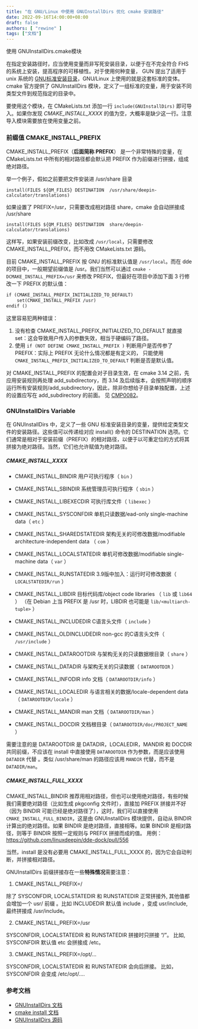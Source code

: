 ```yaml
---
title: "在 GNU/Linux 中使用 GNUInstallDirs 优化 cmake 安装路径"
date: 2022-09-16T14:00:00+08:00
draft: false
authors: [ "rewine" ]
tags: ["文档"]
---
```



使用 GNUInstallDirs.cmake模块
  
在指定安装路径时，应当使用变量而非写死安装目录，以便于在不完全符合 FHS 的系统上安装，提高程序的可移植性。对于使用何种变量， GUN 提出了适用于 unix 系统的 [GNU标准安装目录](https://www.gnu.org/prep/standards/html_node/Directory-Variables.html)，GNU/Linux 上使用的就是这套标准的变体。cmake 官方提供了 GNUInstallDirs 模块，定义了一组标准的变量，用于安装不同类型文件到规范指定的目录中。

<!--more-->


要使用这个模块，在 CMakeLists.txt 添加一行 `include(GNUInstallDirs)` 即可导入。如果你发现 *CMAKE_INSTALL_XXXX* 的值为空，大概率是缺少这一行。注意导入模块需要放在使用变量之前。


### 前缀值 CMAKE_INSTALL_PREFIX

CMAKE_INSTALL_PREFIX（**后面简称 PREFIX**） 是一个非常特殊的变量，在 CMakeLists.txt 中所有的相对路径都会默认把 PREFIX 作为前缀进行拼接，组成绝对路径。

举一个例子，假如之前要把文件安装进 /usr/share 目录
```
install(FILES ${QM_FILES} DESTINATION  /usr/share/deepin-calculator/translations)
```
如果设置了 PREFIX=/usr，只需要改成相对路径 share，cmake 会自动拼接成 /usr/share
```
install(FILES ${QM_FILES} DESTINATION  share/deepin-calculator/translations)
```
这样写，如果安装前缀改变，比如改成 `/usr/local`，只需要修改 CMAKE_INSTALL_PREFIX，而不用改 CMakeLists.txt 源码。

目前 CMAKE_INSTALL_PREFIX 按 GNU 的标准默认值是 `/usr/local`。而在 dde 的项目中，一般期望前缀值是 /usr。我们当然可以通过 `cmake -DCMAKE_INSTALL_PREFIX=/usr` 来修改 PREFIX，但最好在项目中添加下面 3 行修改一下 PREFIX 的默认值：

```txt
if (CMAKE_INSTALL_PREFIX_INITIALIZED_TO_DEFAULT)
    set(CMAKE_INSTALL_PREFIX /usr)
endif ()
```
这里容易犯两种错误：

1. 没有检查 CMAKE_INSTALL_PREFIX_INITIALIZED_TO_DEFAULT 就直接 set：这会导致用户传入的参数失效，相当于硬编码了路径。
2. 使用 `if (NOT DEFINE CMAKE_INSTALL_PREFIX )` 判断用户是否传参了 PREFIX：实际上 PREFIX 无论什么情况都是有定义的， 只能使用 `CMAKE_INSTALL_PREFIX_INITIALIZED_TO_DEFAULT` 判断是否是默认值。

对 CMAKE_INSTALL_PREFIX 的配置会对子目录生效，在 cmake 3.14 之前，先应用安装规则再处理 add_subdirectory，而 3.14  及后续版本，会按照声明的顺序运行所有安装规则/add_subdirectory，因此，除非你想给子目录单独配置，上述的设置应写在 add_subdirectory 的前面。 见 [CMP0082](https://cmake.org/cmake/help/latest/policy/CMP0082.html#policy:CMP0082)。

### GNUInstallDirs Variable
在 GNUInstallDirs 中，定义了一些 GNU 标准安装目录的变量，提供给定类型文件的安装路径。这些值可以传递给对应 install() 命令的 DESTINATION 选项。它们通常是相对于安装前缀（PREFIX）的相对路径，以便于以可重定位的方式将其拼接为绝对路径。当然，它们也允许赋值为绝对路径。

##### CMAKE_INSTALL_XXXX

- CMAKE_INSTALL_BINDIR
用户可执行程序（ `bin` ）

- CMAKE_INSTALL_SBINDIR
系统管理员可执行程序（ `sbin` ）

- CMAKE_INSTALL_LIBEXECDIR
可执行库文件（ `libexec` ）

- CMAKE_INSTALL_SYSCONFDIR
单机只读数据/ead-only single-machine data（ `etc` ）

- CMAKE_INSTALL_SHAREDSTATEDIR
架构无关的可修改数据/modifiable architecture-independent data （ `com` ）

- CMAKE_INSTALL_LOCALSTATEDIR
单机可修改数据/modifiable single-machine data（ `var` ）

- CMAKE_INSTALL_RUNSTATEDIR
3.9版中加入：运行时可修改数据（ `LOCALSTATEDIR/run` ）

- CMAKE_INSTALL_LIBDIR
目标代码库/object code libraries  （ `lib` 或 `lib64` ）
（在 Debian 上当 PREFIX 是 /usr 时，LIBDIR 也可能是 `lib/<multiarch-tuple>` ）

- CMAKE_INSTALL_INCLUDEDIR
C语言头文件（ `include` ）

- CMAKE_INSTALL_OLDINCLUDEDIR
non-gcc 的C语言头文件（ `/usr/include` ）

- CMAKE_INSTALL_DATAROOTDIR
与架构无关的只读数据根目录（ `share` ）

- CMAKE_INSTALL_DATADIR
与架构无关的只读数据（ `DATAROOTDIR` ）

- CMAKE_INSTALL_INFODIR
info 文档（ `DATAROOTDIR/info` ）

- CMAKE_INSTALL_LOCALEDIR
与语言相关的数据/locale-dependent data（ `DATAROOTDIR/locale` ）

- CMAKE_INSTALL_MANDIR
man 文档（ `DATAROOTDIR/man` ）

- CMAKE_INSTALL_DOCDIR
文档根目录（ `DATAROOTDIR/doc/PROJECT_NAME` ）

需要注意的是 DATAROOTDIR 是 DATADIR，LOCALEDIR，MANDIR 和 DOCDIR 共同前缀，不应该在 install 中直接使用 `DATAROOTDIR` 作为参数，而是应该使用 `DATADIR` 代替 。类似 /usr/share/man 的路径应该用 `MANDIR` 代替，而不是 `DATADIR/man`。

##### CMAKE_INSTALL_FULL_XXXX
CMAKE_INSTALL_BINDIR 推荐用相对路径，但也可以使用绝对路径，有些时候我们需要绝对路径（比如生成 pkgconfig 文件时），直接加 PREFIX 拼接并不好（因为 BINDIR 可能已经是绝对路径了），这时，我们可以直接使用 `CMAKE_INSTALL_FULL_BINDIR`，这是由 GNUInstallDirs 模块提供，自动从 BINDIR 计算出的绝对路径。如果 BINDIR 是绝对路径，直接相等。如果 BINDIR 是相对路径，则等于 BINDIR 按照一定规则与 PREFIX 拼接而成的值。
用例： https://github.com/linuxdeepin/dde-dock/pull/556

当然，install 是没有必要用 CMAKE_INSTALL_FULL_XXXX 的，因为它会自动判断，并拼接相对路径。

GNUInstallDirs 前缀拼接存在一些**特殊情况**需要注意：

1. CMAKE_INSTALL_PREFIX=/

除了 SYSCONFDIR, LOCALSTATEDIR 和 RUNSTATEDIR 正常拼接外, 其他值都会增加一个 usr/  前缀 。比如 INCLUDEDIR 默认值 include ，变成 usr/include, 最终拼接成 /usr/include。

2. CMAKE_INSTALL_PREFIX=/usr

SYSCONFDIR, LOCALSTATEDIR 和 RUNSTATEDIR 拼接时只拼接 “/”。 比如,  SYSCONFDIR 默认值 etc 会拼接成 /etc。

3. CMAKE_INSTALL_PREFIX=/opt/...

SYSCONFDIR, LOCALSTATEDIR 和 RUNSTATEDIR 会向后拼接。 比如， SYSCONFDIR 会变成 /etc/opt/.... 



### 参考文档
- [GNUInstallDirs 文档](https://cmake.org/cmake/help/latest/module/GNUInstallDirs.html)
- [cmake install 文档](https://cmake.org/cmake/help/latest/command/install.html)
- [GNUInstallDirs 源码](https://github.com/Kitware/CMake/blob/master/Modules/GNUInstallDirs.cmake)


